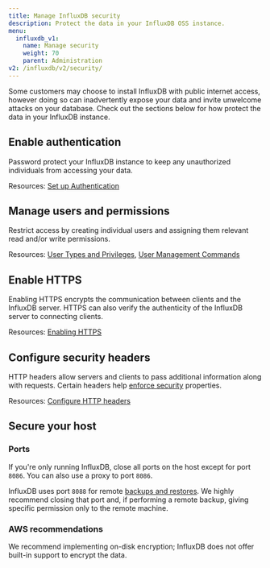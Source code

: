 ```yaml
---
title: Manage InfluxDB security
description: Protect the data in your InfluxDB OSS instance.
menu:
  influxdb_v1:
    name: Manage security
    weight: 70
    parent: Administration
v2: /influxdb/v2/security/
---
```


Some customers may choose to install InfluxDB with public internet access, however
doing so can inadvertently expose your data and invite unwelcome attacks on your database.
Check out the sections below for how protect the data in your InfluxDB instance.

## Enable authentication

Password protect your InfluxDB instance to keep any unauthorized individuals
from accessing your data.

Resources:
[Set up Authentication](/influxdb/v1/administration/authentication_and_authorization/#set-up-authentication)

## Manage users and permissions

Restrict access by creating individual users and assigning them relevant
read and/or write permissions.

Resources:
[User Types and Privileges](/influxdb/v1/administration/authentication_and_authorization/#user-types-and-privileges),
[User Management Commands](/influxdb/v1/administration/authentication_and_authorization/#user-management-commands)

## Enable HTTPS

Enabling HTTPS encrypts the communication between clients and the InfluxDB server.
HTTPS can also verify the authenticity of the InfluxDB server to connecting clients.

Resources:
[Enabling HTTPS](/influxdb/v1/administration/https_setup/)

## Configure security headers

HTTP headers allow servers and clients to pass additional information along with requests.
Certain headers help [enforce security](https://developer.mozilla.org/en-US/docs/Web/HTTP/Headers#Security) properties.

Resources:
[Configure HTTP headers](/influxdb/v1/administration/config/#http-headers)

## Secure your host

### Ports
If you're only running InfluxDB, close all ports on the host except for port `8086`.
You can also use a proxy to port `8086`.

InfluxDB uses port `8088` for remote [backups and restores](/influxdb/v1/administration/backup_and_restore/).
We highly recommend closing that port and, if performing a remote backup,
giving specific permission only to the remote machine.

### AWS recommendations

We recommend implementing on-disk encryption; InfluxDB does not offer built-in support to encrypt the data.
